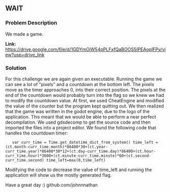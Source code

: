 ## WAIT
### Problem Description
We made a game.

**Link:** https://drive.google.com/file/d/1GDYmOiW54pPLFxfQaBOOS5IPEAoplFPy/view?usp=drive_link


### Solution
For this challenge we are again given an executable. Running the game we can see a lot of "pixels" and a countdown at the bottom left. The pixels move as the timer approaches 0, into their correct position. The pixels at the end of the countdown would probably turn into the flag so we knew we had to modify the countdown value. At first, we used CheatEngine and modified the value of the counter but the program kept quitting out. We then realized that the game was written in the godot engine, due to the logo of the application. This meant that we would be able to perform a near perfect decompilation. We used gdsdecomp to get the source code and then imported the files into a project editor. We found the following code that handles the countdown timer:

`	var curr_time = Time.get_datetime_dict_from_system()
	time_left = (ct.month-curr_time.month)*86400*30+(ct.year-curr_time.year)*86400*30*12+(ct.day-curr_time.day)*86400+(ct.hour-curr_time.hour)*3600+(ct.minute-curr_time.minute)*60+(ct.second-curr_time.second)
	time_left=max(0,time_left)`

Modifying the code to decrease the value of time_left and running the application will show us the mostly generated flag. 


Have a great day :)
github.com/johnnnathan
